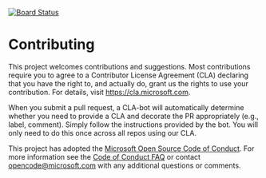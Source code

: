 [![Board Status](https://dev.azure.com/ravigadhia0765/d1f4d3d4-0550-4061-be43-937bf52c9bad/f5b1b9b4-818a-4b0e-b176-12317e81ff23/_apis/work/boardbadge/878309b7-68ff-4f1d-bc19-486b427d323c)](https://dev.azure.com/ravigadhia0765/d1f4d3d4-0550-4061-be43-937bf52c9bad/_boards/board/t/f5b1b9b4-818a-4b0e-b176-12317e81ff23/Microsoft.RequirementCategory)

# Contributing

This project welcomes contributions and suggestions.  Most contributions require you to agree to a
Contributor License Agreement (CLA) declaring that you have the right to, and actually do, grant us
the rights to use your contribution. For details, visit https://cla.microsoft.com.

When you submit a pull request, a CLA-bot will automatically determine whether you need to provide
a CLA and decorate the PR appropriately (e.g., label, comment). Simply follow the instructions
provided by the bot. You will only need to do this once across all repos using our CLA.

This project has adopted the [Microsoft Open Source Code of Conduct](https://opensource.microsoft.com/codeofconduct/).
For more information see the [Code of Conduct FAQ](https://opensource.microsoft.com/codeofconduct/faq/) or
contact [opencode@microsoft.com](mailto:opencode@microsoft.com) with any additional questions or comments.


